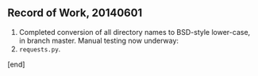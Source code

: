 ## Record of Work, 20140601

 1. Completed conversion of all directory names to BSD-style lower-case, in branch master. Manual testing now underway:
   2. `requests.py`.

[end]
